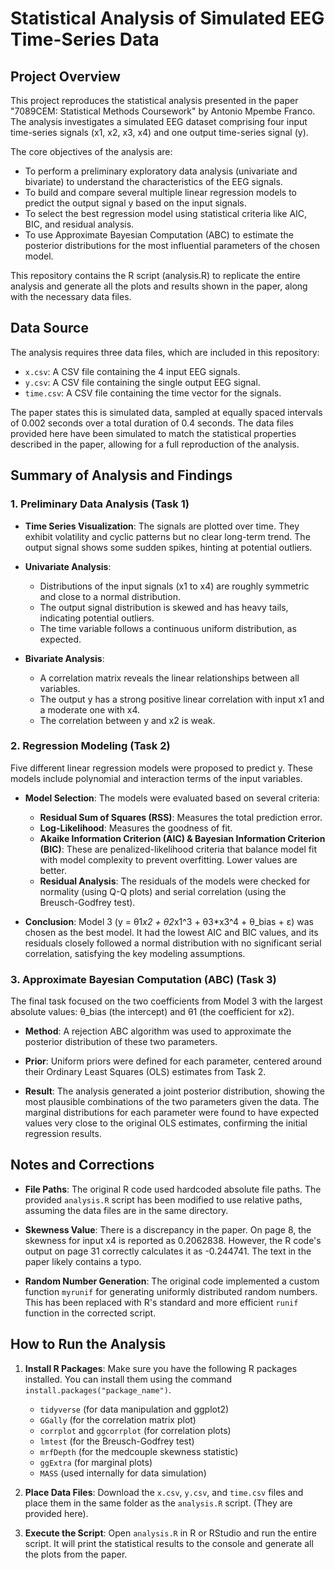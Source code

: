 # Statistical Analysis of Simulated EEG Time-Series Data

## Project Overview
This project reproduces the statistical analysis presented in the paper "7089CEM: Statistical Methods Coursework" by Antonio Mpembe Franco. The analysis investigates a simulated EEG dataset comprising four input time-series signals (x1, x2, x3, x4) and one output time-series signal (y).

The core objectives of the analysis are:

* To perform a preliminary exploratory data analysis (univariate and bivariate) to understand the characteristics of the EEG signals.
* To build and compare several multiple linear regression models to predict the output signal y based on the input signals.
* To select the best regression model using statistical criteria like AIC, BIC, and residual analysis.
* To use Approximate Bayesian Computation (ABC) to estimate the posterior distributions for the most influential parameters of the chosen model.

This repository contains the R script (analysis.R) to replicate the entire analysis and generate all the plots and results shown in the paper, along with the necessary data files.

## Data Source
The analysis requires three data files, which are included in this repository:

* `x.csv`: A CSV file containing the 4 input EEG signals.
* `y.csv`: A CSV file containing the single output EEG signal.
* `time.csv`: A CSV file containing the time vector for the signals.

The paper states this is simulated data, sampled at equally spaced intervals of 0.002 seconds over a total duration of 0.4 seconds. The data files provided here have been simulated to match the statistical properties described in the paper, allowing for a full reproduction of the analysis.

## Summary of Analysis and Findings

### 1. Preliminary Data Analysis (Task 1)
*   **Time Series Visualization**: The signals are plotted over time. They exhibit volatility and cyclic patterns but no clear long-term trend. The output signal shows some sudden spikes, hinting at potential outliers.

*   **Univariate Analysis**:
    *   Distributions of the input signals (x1 to x4) are roughly symmetric and close to a normal distribution.
    *   The output signal distribution is skewed and has heavy tails, indicating potential outliers.
    *   The time variable follows a continuous uniform distribution, as expected.

*   **Bivariate Analysis**:
    *   A correlation matrix reveals the linear relationships between all variables.
    *   The output y has a strong positive linear correlation with input x1 and a moderate one with x4.
    *   The correlation between y and x2 is weak.

### 2. Regression Modeling (Task 2)
Five different linear regression models were proposed to predict y. These models include polynomial and interaction terms of the input variables.

*   **Model Selection**:
    The models were evaluated based on several criteria:
    *   **Residual Sum of Squares (RSS)**: Measures the total prediction error.
    *   **Log-Likelihood**: Measures the goodness of fit.
    *   **Akaike Information Criterion (AIC) & Bayesian Information Criterion (BIC)**: These are penalized-likelihood criteria that balance model fit with model complexity to prevent overfitting. Lower values are better.
    *   **Residual Analysis**: The residuals of the models were checked for normality (using Q-Q plots) and serial correlation (using the Breusch-Godfrey test).

*   **Conclusion**:
    Model 3 (y = θ1*x2 + θ2*x1^3 + θ3*x3^4 + θ_bias + ε) was chosen as the best model. It had the lowest AIC and BIC values, and its residuals closely followed a normal distribution with no significant serial correlation, satisfying the key modeling assumptions.

### 3. Approximate Bayesian Computation (ABC) (Task 3)
The final task focused on the two coefficients from Model 3 with the largest absolute values: θ_bias (the intercept) and θ1 (the coefficient for x2).

*   **Method**: A rejection ABC algorithm was used to approximate the posterior distribution of these two parameters.

*   **Prior**: Uniform priors were defined for each parameter, centered around their Ordinary Least Squares (OLS) estimates from Task 2.

*   **Result**: The analysis generated a joint posterior distribution, showing the most plausible combinations of the two parameters given the data. The marginal distributions for each parameter were found to have expected values very close to the original OLS estimates, confirming the initial regression results.

## Notes and Corrections
*   **File Paths**: The original R code used hardcoded absolute file paths. The provided `analysis.R` script has been modified to use relative paths, assuming the data files are in the same directory.

*   **Skewness Value**: There is a discrepancy in the paper. On page 8, the skewness for input x4 is reported as 0.2062838. However, the R code's output on page 31 correctly calculates it as -0.244741. The text in the paper likely contains a typo.

*   **Random Number Generation**: The original code implemented a custom function `myrunif` for generating uniformly distributed random numbers. This has been replaced with R's standard and more efficient `runif` function in the corrected script.

## How to Run the Analysis

1.  **Install R Packages**: Make sure you have the following R packages installed. You can install them using the command `install.packages("package_name")`.
    *   `tidyverse` (for data manipulation and ggplot2)
    *   `GGally` (for the correlation matrix plot)
    *   `corrplot` and `ggcorrplot` (for correlation plots)
    *   `lmtest` (for the Breusch-Godfrey test)
    *   `mrfDepth` (for the medcouple skewness statistic)
    *   `ggExtra` (for marginal plots)
    *   `MASS` (used internally for data simulation)

2.  **Place Data Files**: Download the `x.csv`, `y.csv`, and `time.csv` files and place them in the same folder as the `analysis.R` script. (They are provided here).

3.  **Execute the Script**: Open `analysis.R` in R or RStudio and run the entire script. It will print the statistical results to the console and generate all the plots from the paper.
